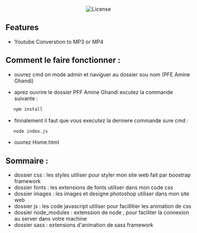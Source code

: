 <p align="center"><img src="https://i.postimg.cc/HLGVV2TJ/Plan-de-travail-1.png" alt="License"></a></p>

## Features

- Youtube Converstion to MP3 or MP4

## Comment le faire fonctionner :


 - ouvrez cmd on mode admin et naviguer au dossier sou nom (PFE Amine Ghandi)
 
 - aprez ouvrire le dossier PFF Amine Ghandi excutez la commande suivante :
```sh
   npm install
```
 - finnalement il faut que vous executez la derniere commande sure cmd :
```sh
   node index.js
```
 - ouvrez Home.html 
## Sommaire :

- dossier css : les styles utiliser pour styler mon site web fait par boostrap framework
- dossier fonts : les extensions de fonts utiliser dans mon code css
- dossier images : les images et designe photoshop utiliser dans mon site web
- dossier js : les code javascript utiliser pour facillitier les animation de css
- dossier node_modules : extenssion de node , pour faciliter la connexion au server dans votre machine
- dossier sass : extensions d'animation de sass framework
